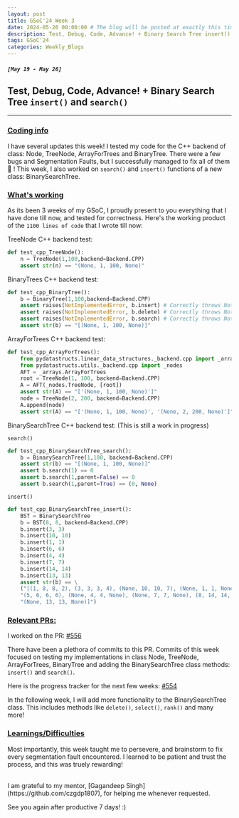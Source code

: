 ```yaml
---
layout: post
title: GSoC'24 Week 3
date: 2024-05-26 00:00:00 # The blog will be posted at exactly this time and date (based on the US time mostly)
description: Test, Debug, Code, Advance! + Binary Search Tree insert() and search()
tags: GSoC'24
categories: Weekly_Blogs
---
```


##### `[May 19 - May 26]`

## Test, Debug, Code, Advance! + Binary Search Tree `insert()` and `search()`

---
### <ins>Coding info</ins>

I have several updates this week! I tested my code for the C++ backend of class: Node, TreeNode, ArrayForTrees and BinaryTree. There were a few bugs and Segmentation Faults, but I successfully managed to fix all of them 🙂 ! This week, I also worked on `search()` and `insert()` functions of a new class: BinarySearchTree.


### <ins>What's working</ins>

As its been 3 weeks of my GSoC, I proudly present to you everything that I have done till now, and tested for correctness. Here's the working product of the `1100 lines of code` that I wrote till now:

TreeNode C++ backend test:
 
```python
def test_cpp_TreeNode():
    n = TreeNode(1,100,backend=Backend.CPP)
    assert str(n) == "(None, 1, 100, None)"
```

BinaryTrees C++ backend test:
```python
def test_cpp_BinaryTree():
    b = BinaryTree(1,100,backend=Backend.CPP)
    assert raises(NotImplementedError, b.insert) # Correctly throws NotImplementedError: This is an abstract method
    assert raises(NotImplementedError, b.delete) # Correctly throws NotImplementedError: This is an abstract method
    assert raises(NotImplementedError, b.search) # Correctly throws NotImplementedError: This is an abstract method
    assert str(b) == "[(None, 1, 100, None)]"
```

ArrayForTrees C++ backend test:
```python
def test_cpp_ArrayForTrees():
    from pydatastructs.linear_data_structures._backend.cpp import _arrays
    from pydatastructs.utils._backend.cpp import _nodes
    AFT = _arrays.ArrayForTrees
    root = TreeNode(1, 100, backend=Backend.CPP)
    A = AFT(_nodes.TreeNode, [root])
    assert str(A) == "['(None, 1, 100, None)']"
    node = TreeNode(2, 200, backend=Backend.CPP)
    A.append(node)
    assert str(A) == "['(None, 1, 100, None)', '(None, 2, 200, None)']"
```

BinarySearchTree C++ backend test: (This is still a work in progress)

`search()`
```python
def test_cpp_BinarySearchTree_search():
    b = BinarySearchTree(1,100, backend=Backend.CPP)
    assert str(b) == "[(None, 1, 100, None)]"
    assert b.search(1) == 0
    assert b.search(1,parent=False) == 0
    assert b.search(1,parent=True) == (0, None)
```

`insert()`
```python
def test_cpp_BinarySearchTree_insert():
    BST = BinarySearchTree
    b = BST(8, 8, backend=Backend.CPP)
    b.insert(3, 3)
    b.insert(10, 10)
    b.insert(1, 1)
    b.insert(6, 6)
    b.insert(4, 4)
    b.insert(7, 7)
    b.insert(14, 14)
    b.insert(13, 13)
    assert str(b) == \
    ("[(1, 8, 8, 2), (3, 3, 3, 4), (None, 10, 10, 7), (None, 1, 1, None), "
    "(5, 6, 6, 6), (None, 4, 4, None), (None, 7, 7, None), (8, 14, 14, None), "
    "(None, 13, 13, None)]")
```

### <ins>Relevant PRs:</ins>

I worked on the PR: [#556](https://github.com/codezonediitj/pydatastructs/pull/556)

There have been a plethora of commits to this PR. Commits of this week focused on testing my implementations in class Node, TreeNode, ArrayForTrees, BinaryTree and adding the BinarySearchTree class methods: `insert()` and `search()`.

Here is the progress tracker for the next few weeks: [#554](https://github.com/codezonediitj/pydatastructs/issues/554)

In the following week, I will add more functionality to the BinarySearchTree class. This includes methods like `delete()`, `select()`, `rank()` and many more!

### <ins>Learnings/Difficulties</ins>

Most importantly, this week taught me to persevere, and brainstorm to fix every segmentation fault encountered. I learned to be patient and trust the process, and this was truely rewarding!

<br>
I am grateful to my mentor, [Gagandeep Singh](https://github.com/czgdp1807), for helping me whenever requested.

See you again after productive 7 days! :)
